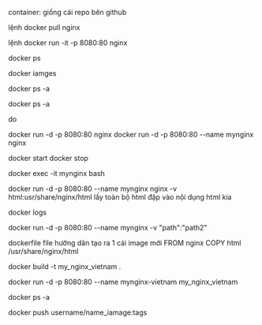 container: giống cái repo bên github

lệnh docker pull nginx 

lệnh docker run -it -p 8080:80 nginx

docker ps

docker iamges 

docker ps -a 

docker ps -a

do

docker run -d -p 8080:80 nginx
docker run -d -p 8080:80 --name mynginx nginx 

docker start 
docker stop


docker exec -it mynginx bash

docker run -d -p 8080:80 --name mynginx nginx -v html:usr/share/nginx/html
lấy toàn bộ html đập vào nội dụng html kia 


docker logs 

docker run -d -p 8080:80 --name mynginx -v "path":"path2" 




dockerfile  file hưỡng dân tạo ra 1 cái image mới 
FROM nginx
COPY html /usr/share/nginx/html

docker build -t my_nginx_vietnam .

docker run -d -p 8080:80 --name mynginx-vietnam my_nginx_vietnam

docker ps -a


docker push username/name_iamage:tags

